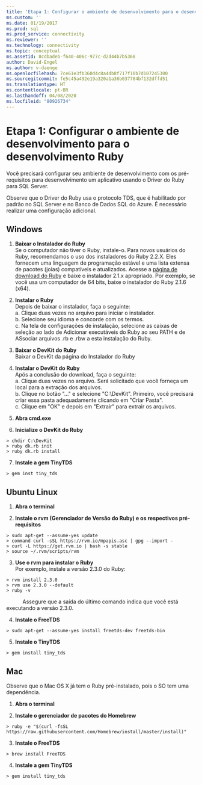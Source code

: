 ```yaml
---
title: 'Etapa 1: Configurar o ambiente de desenvolvimento para o desenvolvimento de Ruby | Microsoft Docs'
ms.custom: ''
ms.date: 01/19/2017
ms.prod: sql
ms.prod_service: connectivity
ms.reviewer: ''
ms.technology: connectivity
ms.topic: conceptual
ms.assetid: 8cdbadeb-f640-406c-977c-d2d44b7b5368
author: David-Engel
ms.author: v-daenge
ms.openlocfilehash: 7ce61e3fb360d4c8a4db8f717f10b7d107245300
ms.sourcegitcommit: fe5c45a492e19a320a1a36b037704bf132dffd51
ms.translationtype: HT
ms.contentlocale: pt-BR
ms.lasthandoff: 04/08/2020
ms.locfileid: "80926734"
---
```

# <a name="step-1-configure-development-environment-for-ruby-development"></a>Etapa 1: Configurar o ambiente de desenvolvimento para o desenvolvimento Ruby
Você precisará configurar seu ambiente de desenvolvimento com os pré-requisitos para desenvolvimento um aplicativo usando o Driver do Ruby para SQL Server.    
  
Observe que o Driver do Ruby usa o protocolo TDS, que é habilitado por padrão no SQL Server e no Banco de Dados SQL do Azure.  É necessário realizar uma configuração adicional.  
  
  
## <a name="windows"></a>Windows  
  
1.  **Baixar o Instalador do Ruby**  
Se o computador não tiver o Ruby, instale-o. Para novos usuários do Ruby, recomendamos o uso dos instaladores do Ruby 2.2.X. Eles fornecem uma linguagem de programação estável e uma lista extensa de pacotes (joias) compatíveis e atualizados. Acesse a [página de download do Ruby](https://rubyinstaller.org/downloads/) e baixe o instalador 2.1.x apropriado. Por exemplo, se você usa um computador de 64 bits, baixe o instalador do Ruby 2.1.6 (x64).   
  
2.  **Instalar o Ruby**  
Depois de baixar o instalador, faça o seguinte:  
a. Clique duas vezes no arquivo para iniciar o instalador.  
b. Selecione seu idioma e concorde com os termos.  
c.  Na tela de configurações de instalação, selecione as caixas de seleção ao lado de Adicionar executáveis do Ruby ao seu PATH e de ASsociar arquivos .rb e .rbw a esta instalação do Ruby.  
  
3.  **Baixar o DevKit do Ruby**  
Baixar o DevKit da página do Instalador do Ruby  
  
4.  **Instalar o DevKit do Ruby**  
Após a conclusão do download, faça o seguinte:  
a. Clique duas vezes no arquivo. Será solicitado que você forneça um local para a extração dos arquivos.  
b. Clique no botão "..." e selecione "C:\DevKit". Primeiro, você precisará criar essa pasta adequadamente clicando em "Criar Pasta".  
c. Clique em "OK" e depois em "Extrair" para extrair os arquivos.  
  
5. **Abra cmd.exe**  
  
6. **Inicialize o DevKit do Ruby**  
```  
> chdir C:\DevKit  
> ruby dk.rb init  
> ruby dk.rb install  
```  
  
7.  **Instale a gem TinyTDS**  
```  
> gem inst tiny_tds
```  
  
## <a name="ubuntu-linux"></a>Ubuntu Linux  
  
1. **Abra o terminal**  
  
2. **Instale o rvm (Gerenciador de Versão do Ruby) e os respectivos pré-requisitos**  
```  
> sudo apt-get --assume-yes update  
> command curl -sSL https://rvm.io/mpapis.asc | gpg --import -  
> curl -L https://get.rvm.io | bash -s stable  
> source ~/.rvm/scripts/rvm  
```  
   
3. **Use o rvm para instalar o Ruby**  
Por exemplo, instale a versão 2.3.0 do Ruby:  
```  
> rvm install 2.3.0  
> rvm use 2.3.0 --default  
> ruby -v  
```  
&nbsp;&nbsp;&nbsp;&nbsp;&nbsp;&nbsp;&nbsp;&nbsp;&nbsp;&nbsp;&nbsp;Assegure que a saída do último comando indica que você está executando a versão 2.3.0.  
  
4.  **Instale o FreeTDS**  
```  
> sudo apt-get --assume-yes install freetds-dev freetds-bin  
```  
  
5.  **Instale o TinyTDS**  
```  
> gem install tiny_tds  
```  
  
## <a name="mac"></a>Mac  
  
Observe que o Mac OS X já tem o Ruby pré-instalado, pois o SO tem uma dependência.    
  
1.  **Abra o terminal**  
  
2. **Instale o gerenciador de pacotes do Homebrew**  
```  
> ruby -e "$(curl -fsSL https://raw.githubusercontent.com/Homebrew/install/master/install)"  
```  
  
3.  **Instale o FreeTDS**  
```  
> brew install FreeTDS  
```  
  
4.  **Instale a gem TinyTDS**  
```  
> gem install tiny_tds  
```
